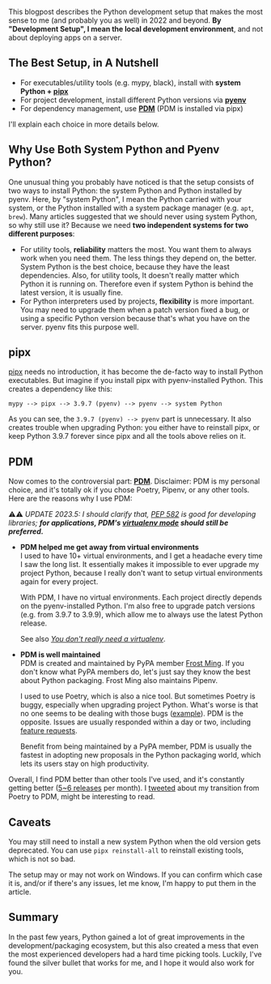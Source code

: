 This blogpost describes the Python development setup that makes the most sense to me (and probably you as well) in 2022 and beyond. **By "Development Setup", I mean the local development environment**, and not about deploying apps on a server.

## The Best Setup, in A Nutshell

- For executables/utility tools (e.g. mypy, black), install with **system Python + [pipx](https://pypa.github.io/pipx/)**
- For project development, install different Python versions via **[pyenv](https://github.com/pyenv/pyenv)**
- For dependency management, use **[PDM](https://pdm.fming.dev/)** (PDM is installed via pipx)

I'll explain each choice in more details below.

## Why Use Both System Python and Pyenv Python?

One unusual thing you probably have noticed is that the setup consists of two ways to install Python: the system Python and Python installed by pyenv. Here, by "system Python", I mean the Python carried with your system, or the Python installed with a system package manager (e.g. `apt`, `brew`). Many articles suggested that we should never using system Python, so why still use it? Because we need **two independent systems for two different purposes**:

- For utility tools, **reliability** matters the most. You want them to always work when you need them. The less things they depend on, the better. System Python is the best choice, because they have the least dependencies. Also, for utility tools, It doesn't really matter which Python it is running on. Therefore even if system Python is behind the latest version, it is usually fine.
- For Python interpreters used by projects, **flexibility** is more important. You may need to upgrade them when a patch version fixed a bug, or using a specific Python version because that's what you have on the server. pyenv fits this purpose well.

## pipx

[pipx](https://pypa.github.io/pipx/) needs no introduction, it has become the de-facto way to install Python executables. But imagine if you install pipx with pyenv-installed Python. This creates a dependency like this:

```
mypy --> pipx --> 3.9.7 (pyenv) --> pyenv --> system Python
```

As you can see, the `3.9.7 (pyenv) --> pyenv` part is unnecessary. It also creates trouble when upgrading Python: you either have to reinstall pipx, or keep Python 3.9.7 forever since pipx and all the tools above relies on it.

## PDM

Now comes to the controversial part: **[PDM](https://pdm.fming.dev/)**. Disclaimer: PDM is my personal choice, and it's totally ok if you chose Poetry, Pipenv, or any other tools. Here are the reasons why I use PDM:

⚠️⚠️ *UPDATE 2023.5: I should clarify that, [PEP 582](https://pdm.fming.dev/latest/usage/pep582/) is good for developing libraries; **for applications, PDM's [virtualenv mode](https://pdm.fming.dev/latest/usage/venv/) should still be preferred.*** 

- **PDM helped me get away from virtual environments**  
  I used to have 10+ virtual environments, and I get a headache every time I saw the long list. It essentially makes it impossible to ever upgrade my project Python, because I really don't want to setup virtual environments again for every project.

  With PDM, I have no virtual environments. Each project directly depends on the pyenv-installed Python. I'm also free to upgrade patch versions (e.g. from 3.9.7 to 3.9.9), which allow me to always use the latest Python release.

  See also *[You don't really need a virtualenv](https://frostming.com/2021/01-22/introducing-pdm/)*.

- **PDM is well maintained**  
  PDM is created and maintained by PyPA member [Frost Ming](https://twitter.com/frostming90). If you don't know what PyPA members do, let's just say they know the best about Python packaging. Frost Ming also maintains Pipenv.

  I used to use Poetry, which is also a nice tool. But sometimes Poetry is buggy, especially when upgrading project Python. What's worse is that no one seems to be dealing with those bugs ([example](https://github.com/python-poetry/poetry/issues/3071)). PDM is the opposite. Issues are usually responded within a day or two, including [feature requests](https://github.com/pdm-project/pdm/issues/846).

  Benefit from being maintained by a PyPA member, PDM is usually the fastest in adopting new proposals in the Python packaging world, which lets its users stay on high productivity.

Overall, I find PDM better than other tools I've used, and it's constantly getting better ([5~6 releases](https://github.com/pdm-project/pdm/releases) per month). I [tweeted](https://twitter.com/laike9m/status/1443812946325348356?s=20&t=1AIVAsNRwQ_JTRJEQk9CkQ) about my transition from Poetry to PDM, might be interesting to read.

## Caveats

You may still need to install a new system Python when the old version gets deprecated. You can use `pipx reinstall-all` to reinstall existing tools, which is not so bad.

The setup may or may not work on Windows. If you can confirm which case it is, and/or if there's any issues, let me know, I'm happy to put them in the article.

## Summary

In the past few years, Python gained a lot of great improvements in the development/packaging ecosystem, but this also created a mess that even the most experienced developers had a hard time picking tools. Luckily, I've found the silver bullet that works for me, and I hope it would also work for you.